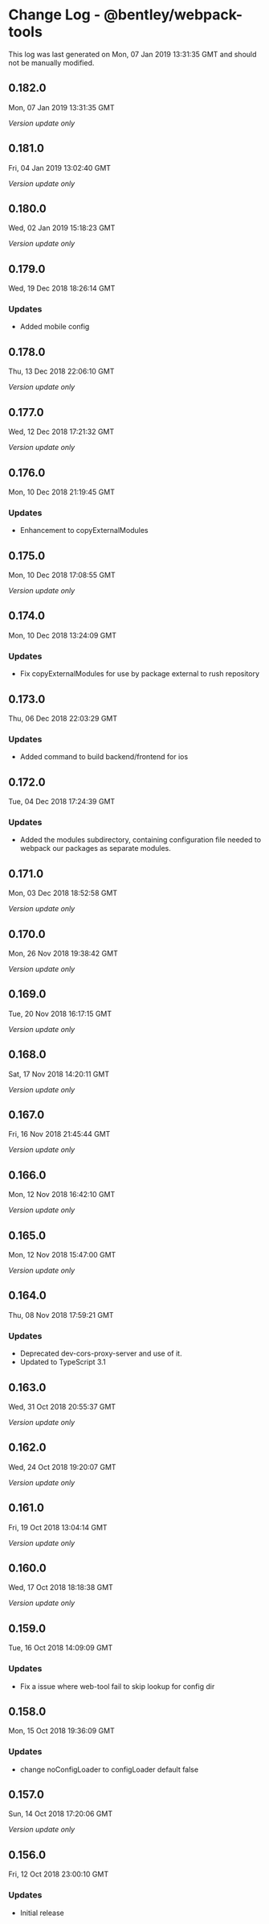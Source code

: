 # Change Log - @bentley/webpack-tools

This log was last generated on Mon, 07 Jan 2019 13:31:35 GMT and should not be manually modified.

## 0.182.0
Mon, 07 Jan 2019 13:31:35 GMT

*Version update only*

## 0.181.0
Fri, 04 Jan 2019 13:02:40 GMT

*Version update only*

## 0.180.0
Wed, 02 Jan 2019 15:18:23 GMT

*Version update only*

## 0.179.0
Wed, 19 Dec 2018 18:26:14 GMT

### Updates

- Added mobile config

## 0.178.0
Thu, 13 Dec 2018 22:06:10 GMT

*Version update only*

## 0.177.0
Wed, 12 Dec 2018 17:21:32 GMT

*Version update only*

## 0.176.0
Mon, 10 Dec 2018 21:19:45 GMT

### Updates

- Enhancement to copyExternalModules

## 0.175.0
Mon, 10 Dec 2018 17:08:55 GMT

*Version update only*

## 0.174.0
Mon, 10 Dec 2018 13:24:09 GMT

### Updates

- Fix copyExternalModules for use by package external to rush repository

## 0.173.0
Thu, 06 Dec 2018 22:03:29 GMT

### Updates

- Added command to build backend/frontend for ios

## 0.172.0
Tue, 04 Dec 2018 17:24:39 GMT

### Updates

- Added the modules subdirectory, containing configuration file needed to webpack our packages as separate modules.

## 0.171.0
Mon, 03 Dec 2018 18:52:58 GMT

*Version update only*

## 0.170.0
Mon, 26 Nov 2018 19:38:42 GMT

*Version update only*

## 0.169.0
Tue, 20 Nov 2018 16:17:15 GMT

*Version update only*

## 0.168.0
Sat, 17 Nov 2018 14:20:11 GMT

*Version update only*

## 0.167.0
Fri, 16 Nov 2018 21:45:44 GMT

*Version update only*

## 0.166.0
Mon, 12 Nov 2018 16:42:10 GMT

*Version update only*

## 0.165.0
Mon, 12 Nov 2018 15:47:00 GMT

*Version update only*

## 0.164.0
Thu, 08 Nov 2018 17:59:21 GMT

### Updates

- Deprecated dev-cors-proxy-server and use of it. 
- Updated to TypeScript 3.1

## 0.163.0
Wed, 31 Oct 2018 20:55:37 GMT

*Version update only*

## 0.162.0
Wed, 24 Oct 2018 19:20:07 GMT

*Version update only*

## 0.161.0
Fri, 19 Oct 2018 13:04:14 GMT

*Version update only*

## 0.160.0
Wed, 17 Oct 2018 18:18:38 GMT

*Version update only*

## 0.159.0
Tue, 16 Oct 2018 14:09:09 GMT

### Updates

- Fix a issue where web-tool fail to skip lookup for config dir

## 0.158.0
Mon, 15 Oct 2018 19:36:09 GMT

### Updates

- change noConfigLoader to configLoader default false

## 0.157.0
Sun, 14 Oct 2018 17:20:06 GMT

*Version update only*

## 0.156.0
Fri, 12 Oct 2018 23:00:10 GMT

### Updates

- Initial release

